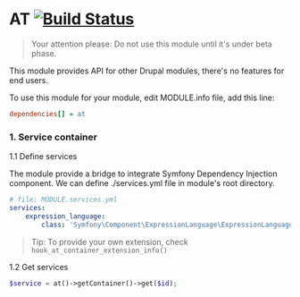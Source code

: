 AT [![Build Status](https://travis-ci.org/v3kwip/at.module.svg?branch=7.x-1.x)](https://travis-ci.org/v3kwip/at.module)
=======

> Your attention please:  Do not use this module until it's under beta phase.

This module provides API for other Drupal modules, there's no features for end
users.

To use this module for your module, edit MODULE.info file, add this line:

```ini
dependencies[] = at
```

### 1. Service container

1.1 Define services

The module provide a bridge to integrate Symfony Dependency Injection component.
We can define ./services.yml file in module's root directory.

```yaml
# file: MODULE.services.yml
services:
    expression_language:
        class: 'Symfony\Component\ExpressionLanguage\ExpressionLanguage'
```

> Tip: To provide your own extension, check `hook_at_container_extension_info()`

1.2 Get services

```php
$service = at()->getContainer()->get($id);
```
